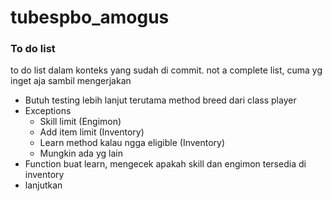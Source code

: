 # tubespbo_amogus

### To do list
to do list dalam konteks yang sudah di commit.
not a complete list, cuma yg inget aja sambil mengerjakan
* Butuh testing lebih lanjut terutama method breed dari class player
* Exceptions
  * Skill limit (Engimon)
  * Add item limit (Inventory)
  * Learn method kalau ngga eligible (Inventory<Skill>)
  * Mungkin ada yg lain
* Function buat learn, mengecek apakah skill dan engimon tersedia di inventory
* lanjutkan
